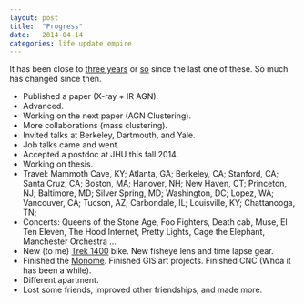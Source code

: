 ```yaml
---
layout: post
title:  "Progress"
date:   2014-04-14
categories: life update empire
---
```


It has been close to [three years][progress2] or [so][progress25] since the last one of these.
So much has changed since then.

* Published a paper (X-ray + IR AGN).
* Advanced.
* Working on the next paper (AGN Clustering).
* More collaborations (mass clustering).
* Invited talks at Berkeley, Dartmouth, and Yale.
* Job talks came and went.
* Accepted a postdoc at JHU this fall 2014.
* Working on thesis.
* Travel: Mammoth Cave, KY; Atlanta, GA; Berkeley, CA; Stanford, CA; Santa Cruz, CA; Boston, MA; Hanover, NH; New Haven, CT; Princeton, NJ; Baltimore, MD; Silver Spring, MD; Washington, DC; Lopez, WA; Vancouver, CA; Tucson, AZ; Carbondale, IL; Louisville, KY; Chattanooga, TN;   
* Concerts: Queens of the Stone Age, Foo Fighters, Death cab, Muse, El Ten Eleven, The Hood Internet, Pretty Lights, Cage the Elephant, Manchester Orchestra ... 
* New (to me) [Trek 1400][bike] bike. New fisheye lens and time lapse gear.
* Finished the [Monome][monome]. Finished GIS art projects. Finished CNC (Whoa it has been a while).
* Different apartment.
* Lost some friends, improved other friendships, and made more.





[progress2]: http://alexthegradstudent.wordpress.com/2011/03/11/progress-v2-0/
[progress25]: http://alexthegradstudent.wordpress.com/2011/09/10/progress-v2-5/
[bike]: https://www.flickr.com/photos/pxddn/8848740101/
[monome]: https://www.flickr.com/photos/pxddn/13756112073/
